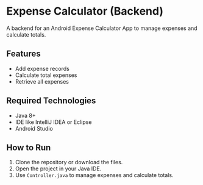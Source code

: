 # Expense Calculator (Backend)

A backend for an Android Expense Calculator App to manage expenses and calculate totals.

## Features
- Add expense records
- Calculate total expenses
- Retrieve all expenses

## Required Technologies
- Java 8+
- IDE like IntelliJ IDEA or Eclipse
- Android Studio 

## How to Run
1. Clone the repository or download the files.
2. Open the project in your Java IDE.
3. Use `Controller.java` to manage expenses and calculate totals.
